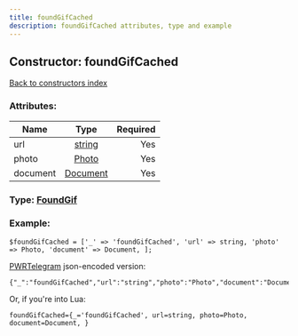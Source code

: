 ```yaml
---
title: foundGifCached
description: foundGifCached attributes, type and example
---
```

## Constructor: foundGifCached  
[Back to constructors index](index.md)



### Attributes:

| Name     |    Type       | Required |
|----------|:-------------:|---------:|
|url|[string](../types/string.md) | Yes|
|photo|[Photo](../types/Photo.md) | Yes|
|document|[Document](../types/Document.md) | Yes|



### Type: [FoundGif](../types/FoundGif.md)


### Example:

```
$foundGifCached = ['_' => 'foundGifCached', 'url' => string, 'photo' => Photo, 'document' => Document, ];
```  

[PWRTelegram](https://pwrtelegram.xyz) json-encoded version:

```
{"_":"foundGifCached","url":"string","photo":"Photo","document":"Document"}
```


Or, if you're into Lua:  


```
foundGifCached={_='foundGifCached', url=string, photo=Photo, document=Document, }

```


